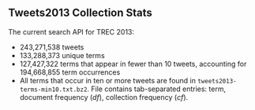 Tweets2013 Collection Stats
---------------------------

The current search API for TREC 2013:

+ 243,271,538 tweets
+ 133,288,373 unique terms
+ 127,427,322 terms that appear in fewer than 10 tweets, accounting for 194,668,855 term occurrences
+ All terms that occur in ten or more tweets are found in `tweets2013-terms-min10.txt.bz2`. File contains tab-separated entries: term, document frequency (*df*), collection frequency (*cf*).

